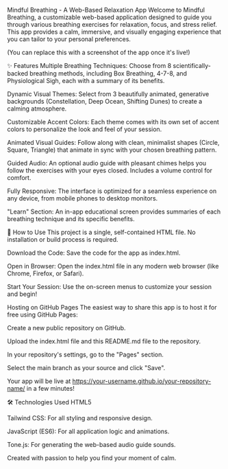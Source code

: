 Mindful Breathing - A Web-Based Relaxation App
Welcome to Mindful Breathing, a customizable web-based application designed to guide you through various breathing exercises for relaxation, focus, and stress relief. This app provides a calm, immersive, and visually engaging experience that you can tailor to your personal preferences.

(You can replace this with a screenshot of the app once it's live!)

✨ Features
Multiple Breathing Techniques: Choose from 8 scientifically-backed breathing methods, including Box Breathing, 4-7-8, and Physiological Sigh, each with a summary of its benefits.

Dynamic Visual Themes: Select from 3 beautifully animated, generative backgrounds (Constellation, Deep Ocean, Shifting Dunes) to create a calming atmosphere.

Customizable Accent Colors: Each theme comes with its own set of accent colors to personalize the look and feel of your session.

Animated Visual Guides: Follow along with clean, minimalist shapes (Circle, Square, Triangle) that animate in sync with your chosen breathing pattern.

Guided Audio: An optional audio guide with pleasant chimes helps you follow the exercises with your eyes closed. Includes a volume control for comfort.

Fully Responsive: The interface is optimized for a seamless experience on any device, from mobile phones to desktop monitors.

"Learn" Section: An in-app educational screen provides summaries of each breathing technique and its specific benefits.

🚀 How to Use
This project is a single, self-contained HTML file. No installation or build process is required.

Download the Code: Save the code for the app as index.html.

Open in Browser: Open the index.html file in any modern web browser (like Chrome, Firefox, or Safari).

Start Your Session: Use the on-screen menus to customize your session and begin!

Hosting on GitHub Pages
The easiest way to share this app is to host it for free using GitHub Pages:

Create a new public repository on GitHub.

Upload the index.html file and this README.md file to the repository.

In your repository's settings, go to the "Pages" section.

Select the main branch as your source and click "Save".

Your app will be live at https://your-username.github.io/your-repository-name/ in a few minutes!

🛠️ Technologies Used
HTML5

Tailwind CSS: For all styling and responsive design.

JavaScript (ES6): For all application logic and animations.

Tone.js: For generating the web-based audio guide sounds.

Created with passion to help you find your moment of calm.
